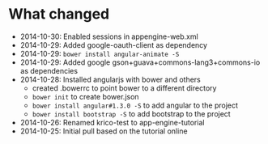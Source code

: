 What changed
============

 - 2014-10-30: Enabled sessions in appengine-web.xml
 - 2014-10-29: Added google-oauth-client as dependency
 - 2014-10-29: `bower install angular-animate -S`
 - 2014-10-29: Added google gson+guava+commons-lang3+commons-io as dependencies
 - 2014-10-28: Installed angularjs with bower and others
   * created .bowerrc to point bower to a different directory
   * `bower init` to create bower.json
   * `bower install angular#1.3.0 -S` to add angular to the project
   * `bower install bootstrap -S` to add bootstrap to the project
 - 2014-10-26: Renamed krico-test to app-engine-tutorial
 - 2014-10-25: Initial pull based on the tutorial online
